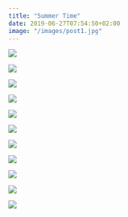 ```yaml
---
title: "Summer Time"
date: 2019-06-27T07:54:50+02:00
image: "/images/post1.jpg"
---
```


![](/images/post2.jpg)

![](/images/post3.bmp)

![](/images/post4.bmp)

![](/images/post5.jpg)

![](/images/post6.jpg)

![](/images/post7.bmp)

![](/images/post8.bmp)

![](/images/post9.jpg)

![](/images/post10.bmp)

![](/images/post11.bmp)

![](/images/post12.jpg)